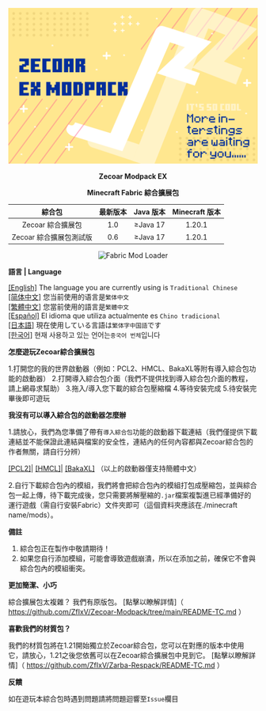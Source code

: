 ![COVER](https://github.com/ZfIxV/Zecoar-Modpack-EX/blob/main/Zecoar%20EX%20-%20Header.png)
<div align='center'>
  
**Zecoar Modpack EX**

  **Minecraft Fabric 綜合擴展包**
  
| 綜合包 | 最新版本 | Java 版本 | Minecraft 版本 |
| :-: | :-: | :-: | :-: |
| Zecoar 綜合擴展包 | 1.0 | ≥Java 17 | 1.20.1 |
| Zecoar 綜合擴展包測試版 | 0.6 | ≥Java 17 | 1.20.1 |
  <p>
    <img src="https://img.shields.io/badge/Mod%20Loader-Fabric-dbd0b4?style=flat" alt="Fabric Mod Loader" />
</p>

</div>

**語言 | Language**

[[English]](https://github.com/ZfIxV/Zecoar-Modpack-EX/tree/main/README.md)   The language you are currently using is `Traditional Chinese`            
[[简体中文]](https://github.com/ZfIxV/Zecoar-Modpack-EX/tree/main/README-SC.md)   您当前使用的语言是`繁体中文`            
[[繁體中文]](https://github.com/ZfIxV/Zecoar-Modpack-EX/tree/main/README-TC.md)   您當前使用的語言是`繁體中文`            
[[Español]](https://github.com/ZfIxV/Zecoar-Modpack-EX/tree/main/README-ES.md)   El idioma que utiliza actualmente es `Chino tradicional`           
[[日本語]](https://github.com/ZfIxV/Zecoar-Modpack-EX/tree/main/README-JP.md)   現在使用している言語は`繁体字中国語`です           
[[한국어]](https://github.com/ZfIxV/Zecoar-Modpack-EX/tree/main/README-KO.md)   현재 사용하고 있는 언어는`중국어 번체`입니다            

**怎麼遊玩Zecoar綜合擴展包**

1.打開您的我的世界啟動器（例如：PCL2、HMCL、BakaXL等附有導入綜合包功能的啟動器）
2.打開導入綜合包介面（我們不提供找到導入綜合包介面的教程，請上網尋求幫助）
3.拖入/導入您下載的綜合包壓縮檔
4.等待安裝完成
5.待安裝完畢後即可遊玩

**我沒有可以導入綜合包的啟動器怎麼辦**

1.請放心，我們為您準備了帶有`導入綜合包`功能的啟動器下載連結（我們僅提供下載連結並不能保證此連結與檔案的安全性，連結內的任何內容都與Zecoar綜合包的作者無關，請自行分辨）

[[PCL2]](https://ltcat.lanzoum.com/iEzke1kmuyyh)| [[HMCL]](https://url94.ctfile.com/f/tempdir-BWcFMVxtDWdUYAVlAztXMQUqVm8BNgk-XDRYOlQzVWoCalRjVXoAaQI3VzAJMFEzAzgFMVVlXGtfNw)| [[BakaXL]](https://www.bakaxl.com/)  （以上的啟動器僅支持簡體中文）

2.自行下載綜合包內的模組，我們將會把綜合包內的模組打包成壓縮包，並與綜合包一起上傳，待下載完成後，您只需要將解壓縮的`.jar`檔案複製進已經準備好的運行遊戲（需自行安裝Fabric）文件夾即可（這個資料夾應該在./minecraft name/mods）。

**備註**

1. <span id="ref1">綜合包正在製作中敬請期待！</span>
2. <span id="ref2">如果您自行添加模組，可能會導致遊戲崩潰，所以在添加之前，確保它不會與綜合包內的模組衝突。</span>

**更加簡潔、小巧**

綜合擴展包太複雜？ 我們有原版包。 [點擊以瞭解詳情]（ https://github.com/ZfIxV/Zecoar-Modpack/tree/main/README-TC.md ）

**喜歡我們的材質包？**

我們的材質包將在1.21開始獨立於Zecoar綜合包，您可以在對應的版本中使用它，請放心，1.21之後您依舊可以在Zecoar綜合擴展包中見到它。 [點擊以瞭解詳情]（ https://github.com/ZfIxV/Zarba-Respack/README-TC.md ）

**反饋**

如在遊玩本綜合包時遇到問題請將問題迴響至`Issue`欄目
